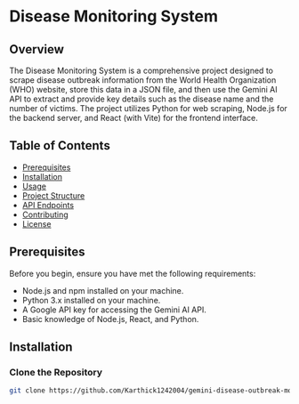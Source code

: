 # Disease Monitoring System

## Overview

The Disease Monitoring System is a comprehensive project designed to scrape disease outbreak information from the World Health Organization (WHO) website, store this data in a JSON file, and then use the Gemini AI API to extract and provide key details such as the disease name and the number of victims. The project utilizes Python for web scraping, Node.js for the backend server, and React (with Vite) for the frontend interface.

## Table of Contents

- [Prerequisites](#prerequisites)
- [Installation](#installation)
- [Usage](#usage)
- [Project Structure](#project-structure)
- [API Endpoints](#api-endpoints)
- [Contributing](#contributing)
- [License](#license)

## Prerequisites

Before you begin, ensure you have met the following requirements:

- Node.js and npm installed on your machine.
- Python 3.x installed on your machine.
- A Google API key for accessing the Gemini AI API.
- Basic knowledge of Node.js, React, and Python.

## Installation

### Clone the Repository

```bash
git clone https://github.com/Karthick1242004/gemini-disease-outbreak-monitor
